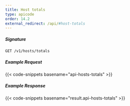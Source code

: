 ```yaml
---
title: Host totals
type: apicode
order: 14.2
external_redirect: /api/#host-totals
---
```


##### Signature
`GET /v1/hosts/totals`
##### Example Request
{{< code-snippets basename="api-hosts-totals" >}}
##### Example Response
{{< code-snippets basename="result.api-hosts-totals" >}}
